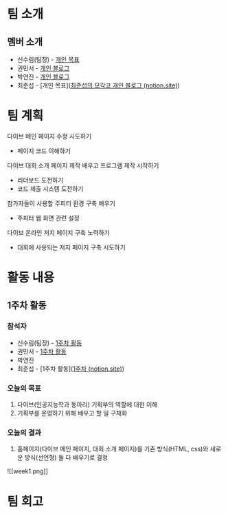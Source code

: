 # 팀 소개
## 멤버 소개
- 신수림(팀장) - [개인 목표](/2024-하계-모각코/surim/모각코-목표.html)
- 권민서 - [개인 블로그]()
- 박연진 - [개인 블로그]()
- 최준섭 - [개인 목표]([최준섭의 모각코 개인 블로그 (notion.site)](https://elated-athlete-c86.notion.site/bb2f5dc1e5d34b619e915be60c82b0ef))

# 팀 계획
다이브 메인 페이지 수정 시도하기
- 페이지 코드 이해하기

 다이브 대회 소개 페이지 제작 배우고 프로그램 제작 시작하기
- 리더보드 도전하기
- 코드 제출 시스템 도전하기

참가자들이 사용할 주피터 환경 구축 배우기
- 주피터 웹 화면 관련 설정

다이브 온라인 저지 페이지 구축 노력하기
- 대회에 사용되는 저지 페이지 구축 시도하기


# 활동 내용

## 1주차 활동

### 참석자
- 신수림(팀장) - [1주차 활동](/2024-하계-모각코/surim/모각코-1차시.html)
- 권민서 - [1주차 활동]()
- 박연진
- 최준섭 - [1주차 활동]([1주차 (notion.site)](https://elated-athlete-c86.notion.site/1-b2adcf15009a4c23becda573dbc6c85a))

### 오늘의 목표
1. 다이브(인공지능학과 동아리) 기획부의 역할에 대한 이해
2. 기획부를 운영하기 위해 배우고 할 일 구체화

### 오늘의 결과
1. 홈페이지(다이브 메인 페이지, 대회 소개 페이지)를 기존 방식(HTML, css)와 새로운 방식(선언형) 둘 다 배우기로 결정

![[week1.png]]



# 팀 회고
